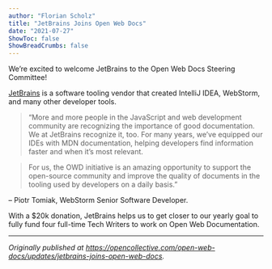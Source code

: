 ```yaml
---
author: "Florian Scholz"
title: "JetBrains Joins Open Web Docs"
date: "2021-07-27"
ShowToc: false
ShowBreadCrumbs: false
---
```


We’re excited to welcome JetBrains to the Open Web Docs Steering Committee!

[JetBrains](https://www.jetbrains.com/) is a software tooling vendor that created IntelliJ IDEA, WebStorm, and many other developer tools.

> “More and more people in the JavaScript and web development community are recognizing the importance of good documentation. We at JetBrains recognize it, too. For many years, we’ve equipped our IDEs with MDN documentation, helping developers find information faster and when it’s most relevant.

> For us, the OWD initiative is an amazing opportunity to support the open-source community and improve the quality of documents in the tooling used by developers on a daily basis.”

 – Piotr Tomiak, WebStorm Senior Software Developer.

With a $20k donation, JetBrains helps us to get closer to our yearly goal to fully fund four full-time Tech Writers to work on Open Web Documentation.

---

_Originally published at https://opencollective.com/open-web-docs/updates/jetbrains-joins-open-web-docs._